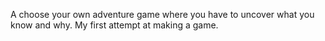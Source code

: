 A choose your own adventure game where you have to uncover what you know and why. My first attempt at making a game.